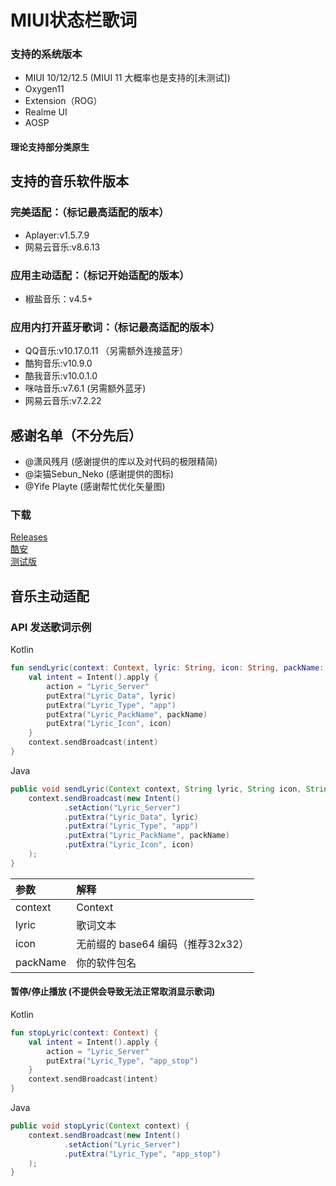 # MIUI状态栏歌词

### 支持的系统版本

- MIUI 10/12/12.5 (MIUI 11 大概率也是支持的[未测试])
- Oxygen11
- Extension（ROG）
- Realme UI
- AOSP
#### 理论支持部分类原生

## 支持的音乐软件版本
### 完美适配：（标记最高适配的版本）
- Aplayer:v1.5.7.9
- 网易云音乐:v8.6.13

### 应用主动适配：（标记开始适配的版本）
- 椒盐音乐：v4.5+

### 应用内打开蓝牙歌词：（标记最高适配的版本）
- QQ音乐:v10.17.0.11 （另需额外连接蓝牙）
- 酷狗音乐:v10.9.0
- 酷我音乐:v10.0.1.0
- 咪咕音乐:v7.6.1 (另需额外蓝牙)
- 网易云音乐:v7.2.22

## 感谢名单（不分先后）
- @潇风残月 (感谢提供的库以及对代码的极限精简)
- @柒猫Sebun_Neko (感谢提供的图标)
- @Yife Playte (感谢帮忙优化矢量图)

### 下载

[Releases](https://github.com/577fkj/MIUIStatusBarLyric_new/releases)  
[酷安](https://www.coolapk.com/apk/miui.statusbar.lyric)  
[测试版](https://github.com/xiaowine/miui.statusbar.lyric/actions/workflows/Android.yml)  

## 音乐主动适配
### API 发送歌词示例

Kotlin

```kotlin
fun sendLyric(context: Context, lyric: String, icon: String, packName: String) {
    val intent = Intent().apply {
        action = "Lyric_Server"
        putExtra("Lyric_Data", lyric)
        putExtra("Lyric_Type", "app")
        putExtra("Lyric_PackName", packName)
        putExtra("Lyric_Icon", icon)
    }
    context.sendBroadcast(intent)
}
```

Java

```java
public void sendLyric(Context context, String lyric, String icon, String packName) {
    context.sendBroadcast(new Intent()
            .setAction("Lyric_Server")
            .putExtra("Lyric_Data", lyric)
            .putExtra("Lyric_Type", "app")
            .putExtra("Lyric_PackName", packName)
            .putExtra("Lyric_Icon", icon)
    );
}
```

| 参数 | 解释 |
| :-- | :-- |
| context  | Context |
| lyric    | 歌词文本 |
| icon     | 无前缀的 base64 编码（推荐32x32） |
| packName | 你的软件包名 |

#### 暂停/停止播放 (不提供会导致无法正常取消显示歌词)

Kotlin

```kotlin
fun stopLyric(context: Context) {
    val intent = Intent().apply {
        action = "Lyric_Server"
        putExtra("Lyric_Type", "app_stop")
    }
    context.sendBroadcast(intent)
}
```

Java

```java
public void stopLyric(Context context) {
    context.sendBroadcast(new Intent()
            .setAction("Lyric_Server")
            .putExtra("Lyric_Type", "app_stop")
    );
}
```



